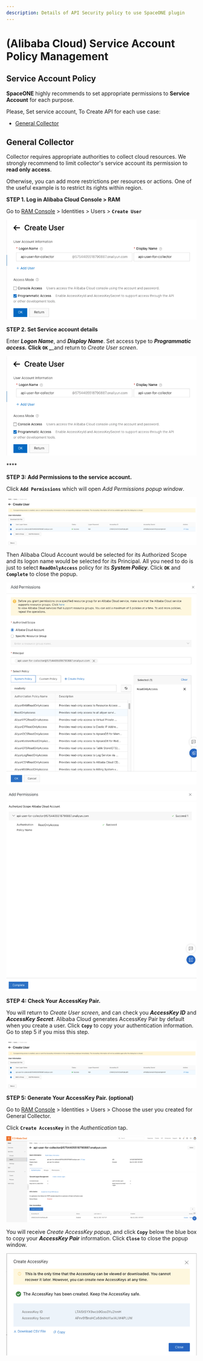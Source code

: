 ```yaml
---
description: Details of API Security policy to use SpaceONE plugin
---
```


# \(Alibaba Cloud\) Service Account Policy Management

## Service Account Policy

**SpaceONE** highly recommends to set appropriate permissions to **Service Account** for each purpose. 

Please, Set service account, To Create API for each use case:

* [General Collector](alibaba-cloud-service-account-policy-management.md#general-collector)

## General Collector 

Collector requires appropriate authorities to collect cloud resources. We strongly recommend to limit collector's service account its permission to **read only access**. 

Otherwise, you can add more restrictions per resources or actions. One of the useful example is to restrict its rights within region.

**STEP 1. Log in Alibaba Cloud Console &gt; RAM** 

Go to [RAM Console](https://ram.console.aliyun.com/) &gt; Identities &gt; Users &gt; **`Create User`** 

![](../../.gitbook/assets/alicloud_general_step2%20%281%29.png)

**STEP 2. Set Service account details**

Enter _**Logon Name**_, and _**Display Name**_. Set access type to _**Programmatic access.**_ ****Click **`OK`** _****_and return to _Create User screen_.

![](../../.gitbook/assets/alicloud_general_step2.png)

\*\*\*\*

**STEP 3: Add Permissions to the service account.**

Click **`Add Permissions`** which will open _Add Permissions popup window_. 

![](../../.gitbook/assets/image%20%28100%29.png)

Then Alibaba Cloud Account would be selected for its Authorized Scope and its logon name would be selected for its Principal. All you need to do is just to select **`ReadOnlyAccess`** policy for its _**System Policy**_. Click **`OK`** and **`Complete`** to close the popup.

![](../../.gitbook/assets/image%20%28101%29.png)

![](../../.gitbook/assets/image%20%2899%29.png)

**STEP 4: Check Your AccessKey Pair.**

You will return to _Create User screen_, and can check you _**AccessKey ID**_ and _**AccessKey Secret**_. Alibaba Cloud generates AccessKey Pair by default when you create a user. Click **`Copy`** to copy your authentication information. Go to step 5 if you miss this step.

![](../../.gitbook/assets/alicloud-general-step3.png)

  
**STEP 5: Generate Your AccessKey Pair. \(optional\)**

Go to [RAM Console](https://ram.console.aliyun.com/) &gt; Identities &gt; Users &gt; Choose the user you created for General Collector.

Click **`Create AccessKey`** in the _Authentication_ tap.

![](../../.gitbook/assets/image%20%2898%29.png)

You will receive _Create AccessKey popup_, and click **`Copy`** below the blue box to copy your _**AccessKey Pair**_ information. Click **`Close`** to close the popup window.

![](../../.gitbook/assets/image%20%2895%29.png)



